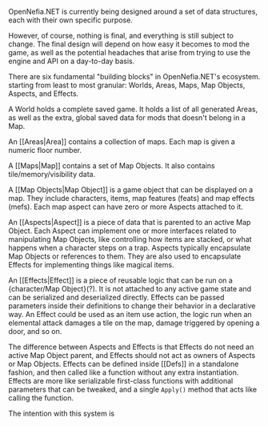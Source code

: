 OpenNefia.NET is currently being designed around a set of data structures, each with their own specific purpose.

However, of course, nothing is final, and everything is still subject to change. The final design will depend on how easy it becomes to mod the game, as well as the potential headaches that arise from trying to use the engine and API on a day-to-day basis.

There are six fundamental "building blocks" in OpenNefia.NET's ecosystem. starting from least to most granular: Worlds, Areas, Maps, Map Objects, Aspects, and Effects.

A World holds a complete saved game. It holds a list of all generated Areas, as well as the extra, global saved data for mods that doesn't belong in a Map.

An [[Areas|Area]] contains a collection of maps. Each map is given a numeric floor number.

A [[Maps|Map]] contains a set of Map Objects. It also contains tile/memory/visibility data.

A [[Map Objects|Map Object]] is a game object that can be displayed on a map. They include characters, items, map features (feats) and map effects (mefs). Each map aspect can have zero or more Aspects attached to it.

An [[Aspects|Aspect]] is a piece of data that is parented to an active Map Object. Each Aspect can implement one or more interfaces related to manipulating Map Objects, like controlling how items are stacked, or what happens when a character steps on a trap. Aspects typically encapsulate Map Objects or references to them. They are also used to encapsulate Effects for implementing things like magical items.

An [[Effects|Effect]] is a piece of reusable logic that can be run on a {character/Map Object}(?). It is not attached to any active game state and can be serialized and deserialized directly. Effects can be passed parameters inside their definitions to change their behavior in a declarative way. An Effect could be used as an item use action, the logic run when an elemental attack damages a tile on the map, damage triggered by opening a door, and so on.

The difference between Aspects and Effects is that Effects do not need an active Map Object parent, and Effects should not act as owners of Aspects or Map Objects. Effects can be defined inside [[Defs]] in a standalone fashion, and then called like a function without any extra instantiation. Effects are more like serializable first-class functions with additional parameters that can be tweaked, and a single `Apply()` method that acts like calling the function.

The intention with this system is 